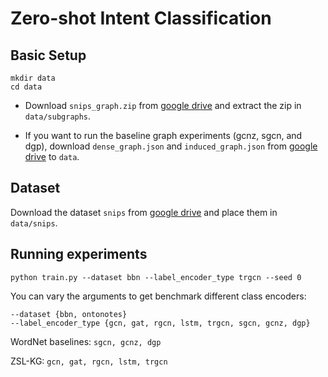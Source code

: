 # Zero-shot Intent Classification

## Basic Setup
```
mkdir data
cd data
```

- Download `snips_graph.zip` from [google drive](https://drive.google.com/drive/u/0/folders/1uNXsC4l6hTZQp31edyPxRPcig3_7vhuy) and extract the zip in `data/subgraphs`.

- If you want to run the baseline graph experiments (gcnz, sgcn, and dgp),  download `dense_graph.json` and `induced_graph.json` from [google drive](https://drive.google.com/drive/folders/108MO3qjtRfcsdCMl_bQLo7LOoT0-i0XJ?usp=sharing) to `data`.


## Dataset
Download the dataset `snips` from [google drive](https://drive.google.com/drive/folders/1ZiVEmhs1vt5VGH1ZB9eecLELiJEYzO0C?usp=sharing) and place them in `data/snips`.

## Running experiments
```
python train.py --dataset bbn --label_encoder_type trgcn --seed 0
```

<!-- You can replace dataset with `bbn` and `ontonotes`.
You can also replace `--label_encoder_type` with the following - `trgcn`, `lstm`, `gcn`, `gat`, and `rgcn`. -->
You can vary the arguments to get benchmark different class encoders:
```
--dataset {bbn, ontonotes}
--label_encoder_type {gcn, gat, rgcn, lstm, trgcn, sgcn, gcnz, dgp}
```
WordNet baselines: `sgcn, gcnz, dgp`

ZSL-KG: `gcn, gat, rgcn, lstm, trgcn`